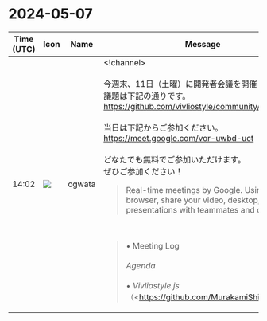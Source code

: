 # 2024-05-07

|Time (UTC)|Icon|Name|Message|
|---|---|---|---|
|14:02|![](https://avatars.slack-edge.com/2019-11-22/845042642576_070441337abaca9fb7b3_72.png)|ogwata|<!channel><br><br>今週末、11日（土曜）に開発者会議を開催します。<br>議題は下記の通りです。<br><https://github.com/vivliostyle/community/issues/125><br><br>当日は下記からご参加ください。<br><https://meet.google.com/vor-uwbd-uct><br><br>どなたでも無料でご参加いただけます。<br>ぜひご参加ください！<br><blockquote>Real-time meetings by Google. Using your browser, share your video, desktop, and presentations with teammates and customers.</blockquote><br><blockquote>• Meeting Log<br><br>*Agenda*<br><br>• *Vivliostyle.js*（<https://github.com/MurakamiShinyu|@MurakamiShinyu>）<br>    • <https://github.com/vivliostyle/vivliostyle.js/releases/tag/v2.29.0|v2.29.0> (2024-05-03)<br>• *Vivliostyle CLI*（<https://github.com/spring-raining|@spring-raining> , <https://github.com/MurakamiShinyu|@MurakamiShinyu>）<br>    • <https://github.com/vivliostyle/vivliostyle-cli/releases/tag/v8.10.0|v8.10.0> (2024-03-12)<br>    • <https://github.com/vivliostyle/vivliostyle-cli/pull/484|feat: Support adding sections for generated ToC documents #484><br>• <http://gihyo.jp|gihyo.jp> Web連載について（<https://github.com/U-1F992|@U-1F992>）<br>    • <https://github.com/vivliostyle/vivliostyle-gihyojp/pull/5|第4回「市販書籍とそっくりに組んでみよう」原稿 #5><br>• <https://www.jepa.or.jp/sem/20240424/|JEPAセミナー：2024年4月24日 各社のEPUBリーダーは、現行CSS仕様やアクセシビリティをどれだけサポートしているのか？><br>    • <https://github.com/jagat-xpub/viewer-test-2023/blob/main/README.md|EPUBリーダー表示テスト報告書（2023年度）><br><br>*Members*<br><br>• <https://github.com/MurakamiShinyu|@MurakamiShinyu><br>• <https://github.com/ogwata|@ogwata><br>• <https://github.com/spring-raining|@spring-raining><br>• <https://github.com/yamasy1549|@yamasy1549><br>• <https://github.com/UskeS|@UskeS><br>• <https://github.com/lwohtsu|@lwohtsu><br>• <https://github.com/akabekobeko|@akabekobeko> (Scribe)</blockquote>|
